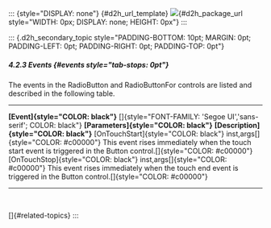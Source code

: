 ::: {style="DISPLAY: none"}
[](ms-xhelp:///?Id=d2h_url_template){#d2h_url_template} ![](!package_url!){#d2h_package_url style="WIDTH: 0px; DISPLAY: none; HEIGHT: 0px"}
:::

::: {.d2h_secondary_topic style="PADDING-BOTTOM: 10pt; MARGIN: 0pt; PADDING-LEFT: 0pt; PADDING-RIGHT: 0pt; PADDING-TOP: 0pt"}
##### 4.2.3 Events {#events style="tab-stops: 0pt"}

The events in the RadioButton and RadioButtonFor controls are listed and described in the following table.

  -------------------------------------------------------------------------------------------------- ---------------------------------------- -----------------------------------------------------------------------------------------------------------------------
  **[Event]{style="COLOR: black"}** []{style="FONT-FAMILY: 'Segoe UI','sans-serif'; COLOR: black"}   **[Parameters]{style="COLOR: black"}**   **[Description]{style="COLOR: black"}**
  [OnTouchStart]{style="COLOR: black"}                                                               inst,args[]{style="COLOR: #c00000"}      This event rises immediately when the touch start event is triggered in the Button control.[]{style="COLOR: #c00000"}
  [OnTouchStop]{style="COLOR: black"}                                                                inst,args[]{style="COLOR: #c00000"}      This event rises immediately when the touch end event is triggered in the Button control.[]{style="COLOR: #c00000"}
  -------------------------------------------------------------------------------------------------- ---------------------------------------- -----------------------------------------------------------------------------------------------------------------------

 

[]{#related-topics}
:::
